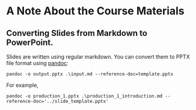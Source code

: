# A Note About the Course Materials

## Converting Slides from Markdown to PowerPoint.

Slides are written using regular markdown. You can convert them to PPTX file format using [pandoc](https://pandoc.org/):

```
pandoc -o output.pptx .\input.md --reference-doc=template.pptx
```

For example, 

```
pandoc -o production_1.pptx .\production_1_introduction.md --reference-doc='../slide_template.pptx'
```